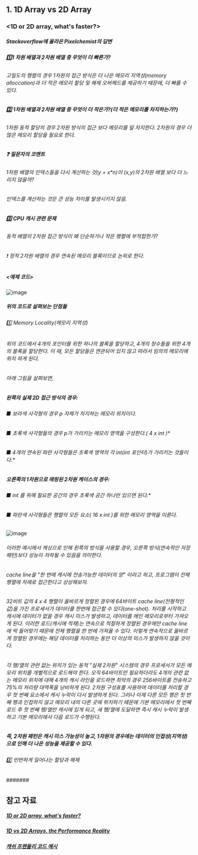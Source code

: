 ## 1. 1D Array vs 2D Array

### <1D or 2D array, what's faster?>

##### Stackoverflow에 올라온 Pixelchemist의 답변

##### :one:1 차원 배열과 2차원 배열 중 무엇이 더 빠른가?
###### 고밀도의 행렬의 경우 1차원의 접근 방식은 더 나은 메모리 지역성(memory alloccation)과 더 적은 메모리 할당 및 해제 오버헤드를 제공하기 때문에, 더 빠를 수 있다.

##### :two: 1차원 배열과 2차원 배열 중 무엇이 더 작은가?(더 적은 메모리를 차지하는가?)
###### 1차원 동적 할당의 경우 2차원 방식의 접근 보다 메모리를 덜 차지한다. 2차원의 경우 더 많은 메모리 할당을 필요로 한다.

##### :question: 질문자의 코멘트
###### 1차원 배열의 인덱스들을 다시 계산하는 것(y + x*n)이 (x,y)의 2차원 배열 보다 더 느리지 않을까?
###### 인덱스를 계산하는 것은 큰 성능 차이를 발생시키지 않음.

##### :three: CPU 캐시 관련 문제
###### 동적 배열의 2차원 접근 방식이 왜 단순하거나 작은 행렬에 부적합한가?
###### :heavy_exclamation_mark: 정적 2차원 배열의 경우 연속된 메모리 블록이므로 논외로 한다.

##### <예제 코드>
![image](https://user-images.githubusercontent.com/52204522/103352083-981f7a80-4ae8-11eb-8fec-8c7a546a31a5.png)

##### 위의 코드로 살펴보는 단점들

###### :one: Memory Locality(메모리 지역성)

###### 위의 코드에서 4개의 포인터를 위한 하나의 블록을 할당하고, 4개의 정수들을 위한 4개의 블록을 할당한다. 이 때, 모든 할당들은 연관되어 있지 않고 따라서 임의의 메모리에 위치 하게 된다.

###### 아래 그림을 살펴보면,
##### 왼쪽의 실제 2D 접근 방식의 경우:
######        *■ 보라색 사각형의 경우 p 자체가 차지하는 메모리 위치이다.*
######        *■ 초록색 사각형들의 경우 p가 가리키는 메모리 영역을 구성한다.( 4 x int* )*
######        *■ 4개의 연속된 파란 사각형들은 초록색 영역의 각 int*(int 포인터)가 가리키는 것들이다.*

##### 오른쪽의 1차원으로 매핑된 2차원 케이스의 경우:
######       *■ int* 를 위해 필요한 공간의 경우 초록색 공간 하나만 있으면 된다.*
######       *■ 파란색 사각형들은 행렬의 모든 요소( 16 x int )를 위한 메모리 영역을 이룬다.*

![image](https://user-images.githubusercontent.com/52204522/103353019-0f560e00-4aeb-11eb-8a25-9b98d01de3da.png)

###### 이러한 예시에서 캐싱으로 인해 왼쪽의 방식을 사용할 경우, 오른쪽 방식(연속적인 저장 패턴)보다 성능이 저하될 수 있음을 의미한다.

###### cache line을 "한 번에 캐시에 전송가능한 데이터의 양" 이라고 하고, 프로그램이 전체 행렬에 차례로 접근한다고 상상해보자.

###### 32비트 값의 4 x 4 행렬이 올바르게 정렬된 경우에 64바이트 cache line(전형적인 값)을 가진 프로세서가 데이터를 한번에 접근할 수 있다(one-shot). 처리를 시작하고 캐시에 데이터가 없을 경우 *캐시 미스*가 발생하고, 데이터를 메인 메모리로부터 가져오게 된다. 이러한 로드(캐시에 적재)는 연속으로 적절하게 정렬된 경우에만 cache line에 딱 들어맞기 때문에 전체 행렬을 한 번에 가져올 수 있다. 이렇게 연속적으로 올바르게 정렬된 경우에는 해당 데이터를 처리하는 동안 더 이상의 미스가 발생하지 않을 것이다.

###### 각 행/열의 관련 없는 위치가 있는 동적 "실제 2차원" 시스템의 경우 프로세서가 모든 메모리 위치를 개별적으로 로드해야 한다. 오직 64바이트만 필요하더라도 4개의 관련 없는 메모리 위치에 대해 4개의 캐시 라인을 로드하면 최악의 경우 256바이트를 전송하고 75%의 처리량 대역폭을 낭비하게 된다. 2차원 구성표를 사용하여 데이터를 처리할 경우 첫 번째 요소에서 캐시 누락이 다시 발생하게 된다. 그러나 이제 다른 모든 행은 첫 번째 행과 인접하지 않고 메모리 내의 다른 곳에 위치하기 때문에 기본 메모리에서 첫 번째 로드 후 첫 번째 행/열만 캐시에 있게 되고, 새 행/열에 도달하면 즉시 캐시 누락이 발생하고 기본 메모리에서 다음 로드가 수행된다.

##### 즉, 2차원 패턴은 캐시 미스 가능성이 높고, 1차원의 경우에는 데이터의 인접성(지역성)으로 인해 더 나은 성능을 제공할 수 있다.

###### :two: 빈번하게 일어나는 할당과 해제

#######


## 참고 자료

##### [1D or 2D array, what's faster?](https://stackoverflow.com/questions/17259877/1d-or-2d-array-whats-faster/17260533)
##### [1D vs 2D Arrays, the Performance Reality](http://pointlessdiversions.blogspot.com/2012/05/1d-vs-2d-arrays-performance-reality.html)
##### [캐쉬 프렌들리 코드 예시](http://lab.gamecodi.com/board/zboard.php?id=GAMECODILAB_QnA_etc&no=5543)

